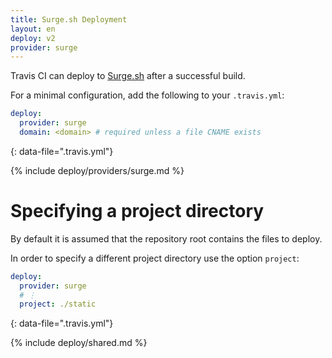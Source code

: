 ```yaml
---
title: Surge.sh Deployment
layout: en
deploy: v2
provider: surge
---
```


Travis CI can deploy to [Surge.sh](https://surge.sh/) after a successful build.

For a minimal configuration, add the following to your `.travis.yml`:

```yaml
deploy:
  provider: surge
  domain: <domain> # required unless a file CNAME exists
```
{: data-file=".travis.yml"}

{% include deploy/providers/surge.md %}

# Specifying a project directory

By default it is assumed that the repository root contains the files to deploy.

In order to specify a different project directory use the option `project`:

```yaml
deploy:
  provider: surge
  # ⋮
  project: ./static
```
{: data-file=".travis.yml"}

{% include deploy/shared.md %}
